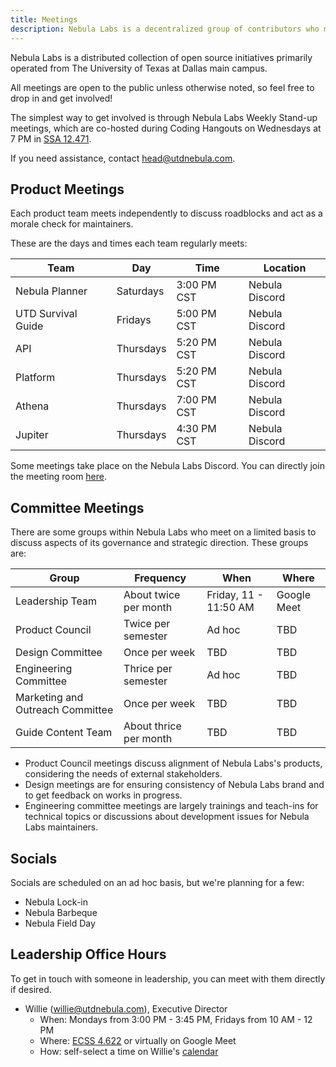 ```yaml
---
title: Meetings
description: Nebula Labs is a decentralized group of contributors who meet regularly to catch up and discuss roadblocks. See when our maintainers for each of our projects meet, and feel free to drop in!
---
```


Nebula Labs is a distributed collection of open source initiatives primarily
operated from The University of Texas at Dallas main campus.

All meetings are open to the public unless otherwise noted, so feel free to drop
in and get involved!

The simplest way to get involved is through Nebula Labs Weekly Stand-up
meetings, which are co-hosted during Coding Hangouts on Wednesdays at 7 PM in
[SSA 12.471][hangouts room].

If you need assistance, contact head@utdnebula.com.

## Product Meetings

Each product team meets independently to discuss roadblocks and act as a morale
check for maintainers.

These are the days and times each team regularly meets:

| Team               | Day       | Time        | Location       |
| ------------------ | --------- | ----------- | -------------- |
| Nebula Planner     | Saturdays | 3:00 PM CST | Nebula Discord |
| UTD Survival Guide | Fridays   | 5:00 PM CST | Nebula Discord |
| API                | Thursdays | 5:20 PM CST | Nebula Discord |
| Platform           | Thursdays | 5:20 PM CST | Nebula Discord |
| Athena             | Thursdays | 7:00 PM CST | Nebula Discord |
| Jupiter            | Thursdays | 4:30 PM CST | Nebula Discord |

Some meetings take place on the Nebula Labs Discord. You can directly join
the meeting room [here][discord link].

## Committee Meetings

There are some groups within Nebula Labs who meet on a limited basis to
discuss aspects of its governance and strategic direction. These groups are:

| **Group**                        | **Frequency**          | **When**              | **Where**   |
| -------------------------------- | ---------------------- | --------------------- | ----------- |
| Leadership Team                  | About twice per month  | Friday, 11 - 11:50 AM | Google Meet |
| Product Council                  | Twice per semester     | Ad hoc                | TBD         |
| Design Committee                 | Once per week          | TBD                   | TBD         |
| Engineering Committee            | Thrice per semester    | Ad hoc                | TBD         |
| Marketing and Outreach Committee | Once per week          | TBD                   | TBD         |
| Guide Content Team               | About thrice per month | TBD                   | TBD         |

- Product Council meetings discuss alignment of Nebula Labs's products,
  considering the needs of external stakeholders.
- Design meetings are for ensuring consistency of Nebula Labs brand and to
  get feedback on works in progress.
- Engineering committee meetings are largely trainings and teach-ins for
  technical topics or discussions about development issues for Nebula Labs
  maintainers.

## Socials

Socials are scheduled on an ad hoc basis, but we're planning for a few:

- Nebula Lock-in
- Nebula Barbeque
- Nebula Field Day

## Leadership Office Hours

To get in touch with someone in leadership, you can meet with them directly if
desired.

- Willie (willie@utdnebula.com), Executive Director
  - When: Mondays from 3:00 PM - 3:45 PM, Fridays from 10 AM - 12 PM
  - Where: [ECSS 4.622][acm room] or virtually on Google Meet
  - How: self-select a time on Willie's [calendar][willie office hours]

[acm room]: https://map.concept3d.com/?id=1772#!m/547279
[willie office hours]: https://calendar.google.com/calendar/selfsched?sstoken=UUN5NHpaNFZHd05kfGRlZmF1bHR8NTU0ZjZhNzZiODhkNzIyYTZmNzY2YTA4ZTU3NDQ3ZDc
[discord link]: https://discord.gg/uhuzyzsjcc
[hangouts room]: https://map.concept3d.com/?id=1772#!m/544802
